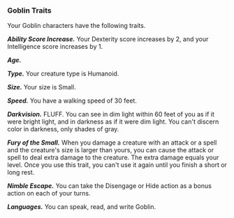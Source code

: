 
### Goblin Traits
Your Goblin characters have the following traits.

***Ability Score Increase.***
Your Dexterity score increases by 2, and your Intelligence score increases by 1.

***Age.***


***Type.***
Your creature type is Humanoid.

***Size.***
Your size is Small.

***Speed.***
You have a walking speed of 30 feet.

***Darkvision.***
FLUFF. You can see in dim light within 60 feet of you as if it were bright light, and in darkness as if it were dim light. You can't discern color in darkness, only shades of gray.

***Fury of the Small.***
When you damage a creature with an attack or a spell and the creature's size is larger than yours, you can cause the attack or spell to deal extra damage to the creature. The extra damage equals your level. Once you use this trait, you can't use it again until you finish a short or long rest.

***Nimble Escape.***
You can take the Disengage or Hide action as a bonus action on each of your turns.

***Languages.***
You can speak, read, and write Goblin.